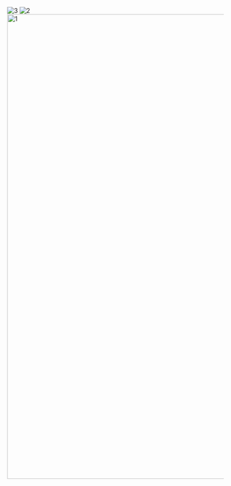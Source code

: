 ![3](https://github.com/user-attachments/assets/3ba1ee4d-fcd1-4626-bb66-b691c769d0a2)
![2](https://github.com/user-attachments/assets/69d9f63f-9ec8-4102-b44a-e864134879e4)
<img width="1920" height="1080" alt="1" src="https://github.com/user-attachments/assets/44128299-68d2-4865-a8ab-ec68cc5f357f" />
